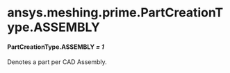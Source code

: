 <a id="ansys-meshing-prime-partcreationtype-assembly"></a>

# ansys.meshing.prime.PartCreationType.ASSEMBLY

<a id="ansys.meshing.prime.PartCreationType.ASSEMBLY"></a>

#### PartCreationType.ASSEMBLY *= 1*

Denotes a part per CAD Assembly.

<!-- !! processed by numpydoc !! -->
